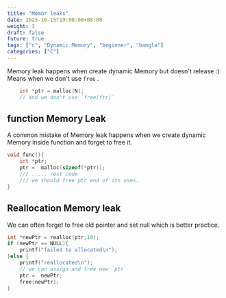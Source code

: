 ```yaml
---
title: "Memor leaks"
date: 2025-10-15T19:00:00+08:00
weight: 3
draft: false
future: true
tags: ["c", "Dynamic Memory", "beginner", "bangla"]
categories: ["C"]
---
```


Memory leak happens when create dynamic Memory but doesn't release :)
Means when we don't use `free` .

```c
    int *ptr = malloc(N);
    // and we don't use `free(ftr)`
```

## function Memory Leak

A common mistake of Memory leak happens when we create dynamic Memory inside function and forget to free it.

```c
void func(){
    int *ptr;
    ptr =  malloc(sizeof(*ptr));
    /// ..... rest code
    /// we should free ptr end of its uses.
}
```

## Reallocation Memory leak

We can often forget to free old pointer and set null which is better practice.

```c
int *newPtr = realloc(ptr,10);
if (newPtr == NULL){
    printf("failed to allocated\n");
}else {
    printf("reallocated\n");
    // we can assign and free new `ptr`
    ptr =  newPtr;
    free(newPtr);
}
```
